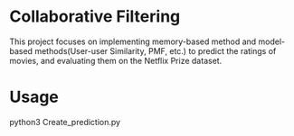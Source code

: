 # Collaborative Filtering
This project focuses on implementing memory-based method and model-based methods(User-user Similarity, PMF, etc.) to predict the ratings of movies, and evaluating them on the Netflix Prize dataset.

# Usage
python3 Create_prediction.py